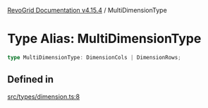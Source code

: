 [RevoGrid Documentation v4.15.4](README.md) / MultiDimensionType

# Type Alias: MultiDimensionType

```ts
type MultiDimensionType: DimensionCols | DimensionRows;
```

## Defined in

[src/types/dimension.ts:8](https://github.com/revolist/revogrid/blob/1645225511bdf49c1a62fd26a91ac5b7e1558fd9/src/types/dimension.ts#L8)
